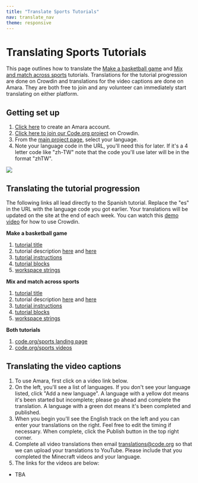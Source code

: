 ```yaml
---
title: "Translate Sports Tutorials"
nav: translate_nav
theme: responsive
---
```


# Translating Sports Tutorials
This page outlines how to translate the [Make a basketball game](https://studio.code.org/s/basketball) and [Mix and match across sports](https://studio.code.org/s/sports) tutorials. Translations for the tutorial progression are done on Crowdin and translations for the video captions are done on Amara. They are both free to join and any volunteer can immediately start translating on either platform.

## Getting set up

1. [Click here](https://amara.org/en/auth/login/?next=/) to create an Amara account.
1. [Click here to join our Code.org project](https://crowdin.com/project/codeorg) on Crowdin.
1. From the [main project page](https://crowdin.com/project/codeorg), select your language.
1. Note your language code in the URL, you'll need this for later. If it's a 4 letter code like "zh-TW" note that the code you'll use later will be in the format "zhTW".

<img src="/images/fit-500/translate-find-code.jpg" style="max-width: 100%;"> 

## Translating the tutorial progression
The following links all lead directly to the Spanish tutorial. Replace the "es" in the URL with the language code you got earlier. Your translations will be updated on the site at the end of each week. You can watch this [demo video](/files/crowdin.swf) for how to use Crowdin.

**Make a basketball game**

1. [tutorial title](https://crowdin.com/translate/codeorg/63/enus-es#68534)
1. tutorial description [here](https://crowdin.com/translate/codeorg/63/enus-es#68537) and [here](https://crowdin.com/translate/codeorg/63/enus-es#68536)
1. [tutorial instructions](https://crowdin.com/translate/codeorg/41/enus-es#q=bounce+basketball)
1. [tutorial blocks](https://crowdin.com/translate/codeorg/59/enus-es)
1. [workspace strings](https://crowdin.com/translate/codeorg/43/enus-es)

**Mix and match across sports**

1. [tutorial title](https://crowdin.com/translate/codeorg/63/enus-es#69093)
1. tutorial description [here](https://crowdin.com/translate/codeorg/63/enus-es#69096) and [here](https://crowdin.com/translate/codeorg/63/enus-es#69095)
1. [tutorial instructions](https://crowdin.com/translate/codeorg/41/enus-es#q=bounce+sports)
1. [tutorial blocks](https://crowdin.com/translate/codeorg/59/enus-es)
1. [workspace strings](https://crowdin.com/translate/codeorg/43/enus-es)

**Both tutorials**

1. [code.org/sports landing page](https://crowdin.com/translate/codeorg/56/enus-es#q=sports)
1. [code.org/sports videos](https://crowdin.com/translate/codeorg/56/enus-es#q=video_)

## Translating the video captions

1. To use Amara, first click on a video link below.
1. On the left, you'll see a list of languages. If you don't see your language listed, click "Add a new language". A language with a yellow dot means it's been started but incomplete; please go ahead and complete the translation. A language with a green dot means it's been completed and published.
1. When you begin you'll see the English track on the left and you can enter your translations on the right. Feel free to edit the timing if necessary. When complete, click the Publish button in the top right corner.
1. Complete all video translations then email translations@code.org so that we can upload your translations to YouTube. Please include that you completed the Minecraft videos and your language.
1. The links for the videos are below:
  * TBA
